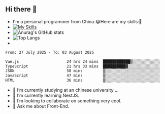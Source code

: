 ## Hi there 👋
- I'm a personal programmer from China.😂Here are my skills:🤔
- [![My Skills](https://skillicons.dev/icons?i=js,html,css,vue,typescript,java,golang)](https://skillicons.dev)
- ![Anurag's GitHub stats](https://github-readme-stats.vercel.app/api?username=FluffyChi-Xing&count_private=true&show_icons=true&theme=radical)
- ![Top Langs](https://github-readme-stats.vercel.app/api/top-langs/?username=FluffyChi-Xing)
- <!--START_SECTION:waka-->

```txt
From: 27 July 2025 - To: 03 August 2025

Vue.js                     24 hrs 24 mins  ████████████▒░░░░░░░░░░░░   48.99 %
TypeScript                 21 hrs 33 mins  ██████████▓░░░░░░░░░░░░░░   43.24 %
JSON                       58 mins         ▒░░░░░░░░░░░░░░░░░░░░░░░░   01.96 %
JavaScript                 47 mins         ▒░░░░░░░░░░░░░░░░░░░░░░░░   01.59 %
HTML                       36 mins         ▒░░░░░░░░░░░░░░░░░░░░░░░░   01.23 %
```

<!--END_SECTION:waka-->
- 🔭 I’m currently studying at an chinese university ...
- 🌱 I’m currently learning NestJS.
- 👯 I’m looking to collaborate on something very cool.
- 💬 Ask me about Front-End.
